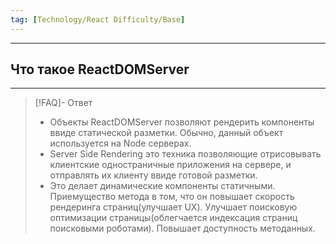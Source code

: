 ```yaml
---
tag: [Technology/React Difficulty/Base]
---
```

----
## Что такое ReactDOMServer
----
> [!FAQ]- Ответ
> - Объекты ReactDOMServer позволяют рендерить компоненты ввиде статической разметки. Обычно, данный объект используется на Node серверах. 
> - Server Side Rendering это техника позволяющие отрисовывать клиентские одностраничные приложения на сервере, и отправлять их клиенту ввиде готовой разметки. 
> - Это делает динамические компоненты статичными. Приемущество метода в том, что он повышает скорость рендеринга страниц(улучшает UX). Улучшает  поисковую оптимизации страницы(облегчается индексация страниц поисковыми роботами). Повышает доступность методанных.